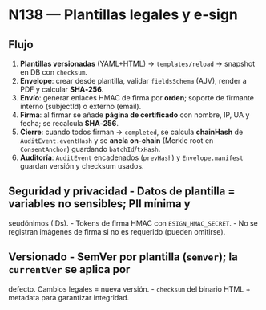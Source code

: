 # N138 — Plantillas legales y e‑sign 
 
## Flujo 
1) **Plantillas versionadas** (YAML+HTML) → `templates/reload` → 
snapshot en DB con `checksum`.   
2) **Envelope**: crear desde plantilla, validar `fieldsSchema` (AJV), 
render a PDF y calcular **SHA‑256**.   
3) **Envío**: generar enlaces HMAC de firma por **orden**; soporte de 
firmante interno (subjectId) o externo (email).   
4) **Firma**: al firmar se añade **página de certificado** con nombre, 
IP, UA y fecha; se recalcula **SHA‑256**.   
5) **Cierre**: cuando todos firman → `completed`, se calcula 
**chainHash** de `AuditEvent.eventHash` y se **ancla on‑chain** (Merkle 
root en `ConsentAnchor`) guardando `batchId`/`txHash`.   
6) **Auditoría**: `AuditEvent` encadenados (`prevHash`) y 
`Envelope.manifest` guardan versión y checksum usados. 
## Seguridad y privacidad - Datos de plantilla = **variables no sensibles**; PII mínima y 
seudónimos (IDs).   - Tokens de firma HMAC con `ESIGN_HMAC_SECRET`.   - No se registran imágenes de firma si no es requerido (pueden 
omitirse). 
## Versionado - SemVer por plantilla (`semver`); la `currentVer` se aplica por 
defecto. Cambios legales = nueva versión.   - `checksum` del binario HTML + metadata para garantizar integridad. 
